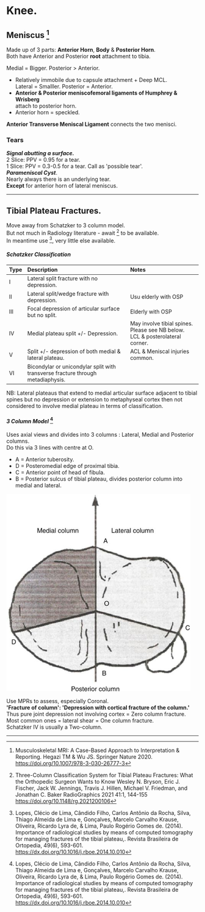 # Knee.

## Meniscus  [^Hegazi2020]

[^Hegazi2020]:Musculoskeletal MRI: A Case-Based Approach to Interpretation &
	Reporting. Hegazi TM & Wu JS. Springer Nature 2020.
	https://doi.org/10.1007/978-3-030-26777-3 

Made up of 3 parts: **Anterior Horn**, **Body** & **Posterior Horn**.  
Both have Anterior and Posterior **root** attachment to tibia.  

Medial = Bigger. Posterior > Anterior.   
-	Relatively immobile due to capsule attachment + Deep MCL.  
Lateral = Smalller. Posterior = Anterior.    
- **Anterior & Posterior meniscofemoral ligaments of Humphrey & Wrisberg**  
		attach to posterior horn.    
- Anterior horn = speckled. 

**Anterior Transverse Meniscal Ligament** connects the two menisci.
	
### Tears  

***Signal abutting a surface.***  
2 Slice: PPV = 0.95 for a tear.  
1 Slice: PPV = 0.3-0.5 for a tear. Call as 'possible tear'.   
***Parameniscal Cyst***.  
Nearly always there is an underlying tear.  
**Except** for anterior horn of lateral meniscus.  

---

## Tibial Plateau Fractures.

Move away from Schatzker to 3 column model.  
But not much in Radiology literature - await [^Bryson2021] to be available.  
In meantime use [^Lopes2014], very little else available.  

[^Bryson2021]: Three-Column Classification System for Tibial Plateau Fractures: What the Orthopedic Surgeon Wants to Know Wesley N. Bryson, Eric J. Fischer, Jack W. Jennings, Travis J. Hillen, Michael V. Friedman, and Jonathan C. Baker RadioGraphics 2021 41:1, 144-155 https://doi.org/10.1148/rg.2021200106 

[^Lopes2014]: Lopes, Clécio de Lima, Cândido Filho, Carlos Antônio da Rocha, Silva, Thiago Almeida de Lima e, Gonçalves, Marcelo Carvalho Krause, Oliveira, Ricardo Lyra de, & Lima, Paulo Rogério Gomes de. (2014). Importance of radiological studies by means of computed tomography for managing fractures of the tibial plateau,. Revista Brasileira de Ortopedia, 49(6), 593-601. https://dx.doi.org/10.1016/j.rboe.2014.10.010

#### ***Schatzker Classification***

| Type | Description                                                                     | Notes                                                                           |
| :--- | :------------------------------------------------------------------------------ | :------------------------------------------------------------------------------ |
| I    | Lateral split fracture with no depression.                                      |                                                                                 |
| II   | Lateral split/wedge fracture with depression.                                   | Usu elderly with OSP                                                            |
| III  | Focal depression of articular surface but no split.                             | Elderly with OSP                                                                |
| IV   | Medial plateau split +/- Depression.                                            | May involve tibial spines. Please see NB below.<br>LCL & posterolateral corner. |
| V    | Split +/- depression of both medial & lateral plateau.                          | ACL & Meniscal injuries common.                                                 |
| VI   | Bicondylar or unicondylar split with transverse fracture through metadiaphysis. |

NB: Lateral plateaus that extend to medial articular surface adjacent to tibial spines but no depression or extension to metaphyseal cortex then not considered to involve medial plateau in terms of classification.   

#### ***3 Column Model***  [^Lopes2014] 

Uses axial views and divides into 3 columns : Lateral, Medial and Posterior columns.   
Do this via 3 lines with centre at O.  
 - A = Anterior tuberosity.  
 - D = Posteromedial edge of proximal tibia.  
 - C = Anterior point of head of fibula.  
 - B = Posterior sulcus of tibial plateau, divides posterior column into medial and lateral.   

![Tibial Plateau](images/tibial_plateau_3column.jpg)  

Use MPRs to assess, especially Coronal.     
**'Fracture of column': 'Depression with cortical fracture of the column.'**    
Thus pure joint depression not involving cortex = Zero column fracture.    
Most common ones = lateral shear = One column fracture.    
Schatzker IV is usually a Two-column.  


---
